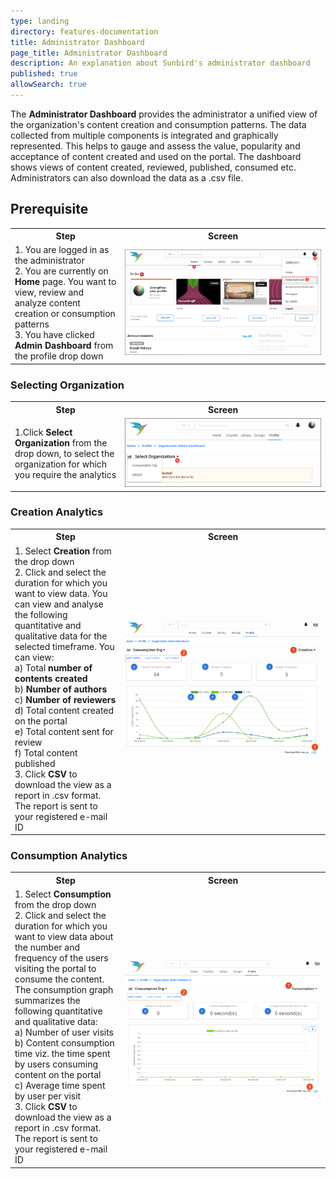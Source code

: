 ```yaml
---
type: landing
directory: features-documentation
title: Administrator Dashboard
page_title: Administrator Dashboard
description: An explanation about Sunbird's administrator dashboard 
published: true
allowSearch: true
---
```

The **Administrator Dashboard** provides the administrator a unified view of the organization's content creation and consumption patterns. The data collected from multiple components is integrated and graphically represented. This helps to gauge and assess the value, popularity and acceptance of content created and used on the portal. The dashboard shows views of content created, reviewed, published, consumed etc. Administrators can also download the data as a .csv file.     

## Prerequisite

<table>
  <tr>
    <th style="width:35%;">Step</th>
    <th style="width:65%;">Screen</th>
  </tr>
  <tr>
    <td>1. You are logged in as the administrator<br>2. You are currently on <b>Home</b> page. You want to view, review and analyze content creation or consumption patterns<br>3. You have clicked  <b>Admin Dashboard</b> from the profile drop down 
      </td>
      <td><img src="features-documentation/images/admindashboard/prerequisites.png"></td>
  </tr>
</table>
    
### Selecting Organization

<table>
  <tr>
    <th style="width:35%;">Step</th>
    <th style="width:65%;">Screen</th>
  </tr>
  <tr>
    <td>1.Click <b>Select Organization</b> from the drop down, to select the organization for which you require the analytics</td>
     <td><img src="features-documentation/images/admindashboard/selectorg.png"></td>
  </tr>
</table>
    
### Creation Analytics

<table>
  <tr>
    <th style="width:35%;">Step</th>
    <th style="width:65%;">Screen</th>
  </tr>
  <tr>
    <td>1. Select <b>Creation</b> from the drop down <br>2. Click and select the duration for which you want to view data. You can view and analyse the following quantitative and qualitative data for the selected timeframe. You can view: <br>a) Total <b>number of contents created</b> <br>b) <b>Number of authors</b> <br>c) <b>Number of reviewers</b><br>d) Total content created on the portal<br>e) Total content sent for review <br>f) Total content published <br>3. Click <b>CSV</b> to download the view as a report in .csv format. The report is sent to your registered e-mail ID</td>
    <td><img src="features-documentation/images/admindashboard/creationgraph.png"></td>
  </tr>
</table>

### Consumption Analytics

<table>
  <tr>
    <th style="width:35%;">Step</th>
    <th style="width:65%;">Screen</th>
  </tr>
  <tr>
    <td>1. Select <b>Consumption</b> from the drop down <br>2. Click and select the duration for which you want to view data about the number and frequency of the users visiting the portal to consume the content. The consumption graph summarizes the following quantitative and qualitative data: <br>a) Number of user visits <br>b) Content consumption time viz. the time spent by users consuming content on the portal <br>c) Average time spent by user per visit <br>3. Click <b>CSV</b> to download the view as a report in .csv format. The report is sent to your registered e-mail ID</td>
    <td><img src="features-documentation/images/admindashboard/consumptiongraph.png"></td>
  </tr>
</table> 
      

